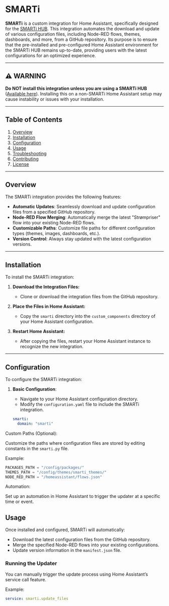 # SMARTi

**SMARTi** is a custom integration for Home Assistant, specifically designed for the [SMARTi HUB](https://www.smarti.dev/smarti-store/p/smarti-hub-63mmp-lfckw-7l3tx). This integration automates the download and update of various configuration files, including Node-RED flows, themes, dashboards, and more, from a GitHub repository. Its purpose is to ensure that the pre-installed and pre-configured Home Assistant environment for the SMARTi HUB remains up-to-date, providing users with the latest configurations for an optimized experience.

---

## ⚠️ WARNING

**Do NOT install this integration unless you are using a SMARTi HUB** ([Available here](https://www.smarti.dev/smarti-store/p/smarti-hub-63mmp-lfckw-7l3tx)). Installing this on a non-SMARTi Home Assistant setup may cause instability or issues with your installation.

---

## Table of Contents

1. [Overview](#overview)
2. [Installation](#installation)
3. [Configuration](#configuration)
4. [Usage](#usage)
5. [Troubleshooting](#troubleshooting)
6. [Contributing](#contributing)
7. [License](#license)

---

## Overview

The SMARTi integration provides the following features:

- **Automatic Updates**: Seamlessly download and update configuration files from a specified GitHub repository.
- **Node-RED Flow Merging**: Automatically merge the latest "Strømpriser" flow into your existing Node-RED flows.
- **Customizable Paths**: Customize file paths for different configuration types (themes, images, dashboards, etc.).
- **Version Control**: Always stay updated with the latest configuration versions.

---

## Installation

To install the SMARTi integration:

1. **Download the Integration Files:**
   - Clone or download the integration files from the GitHub repository.

2. **Place the Files in Home Assistant:**
   - Copy the `smarti` directory into the `custom_components` directory of your Home Assistant configuration.

3. **Restart Home Assistant:**
   - After copying the files, restart your Home Assistant instance to recognize the new integration.

---

## Configuration

To configure the SMARTi integration:

1. **Basic Configuration**:
   - Navigate to your Home Assistant configuration directory.
   - Modify the `configuration.yaml` file to include the SMARTi integration.

   ```yaml
   smarti:
     domain: "smarti"

Custom Paths (Optional):

Customize the paths where configuration files are stored by editing constants in the `smarti.py` file.

Example:

```python
PACKAGES_PATH = "/config/packages/"
THEMES_PATH = "/config/themes/smarti_themes/"
NODE_RED_PATH = "/homeassistant/flows.json"
```

Automation:

Set up an automation in Home Assistant to trigger the updater at a specific time or event.

## Usage

Once installed and configured, SMARTi will automatically:

- Download the latest configuration files from the GitHub repository.
- Merge the specified Node-RED flows into your existing configurations.
- Update version information in the `manifest.json` file.

### Running the Updater

You can manually trigger the update process using Home Assistant’s service call feature.

Example:

```yaml
service: smarti.update_files
```


